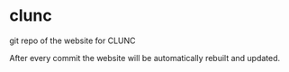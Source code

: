 clunc
=====

git repo of the website for CLUNC

After every commit the website will be automatically rebuilt and updated.
